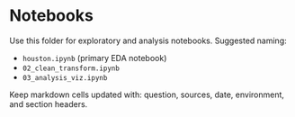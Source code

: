 # Notebooks

Use this folder for exploratory and analysis notebooks. Suggested naming:

- `houston.ipynb` (primary EDA notebook)
- `02_clean_transform.ipynb`
- `03_analysis_viz.ipynb`

Keep markdown cells updated with: question, sources, date, environment, and section headers.
